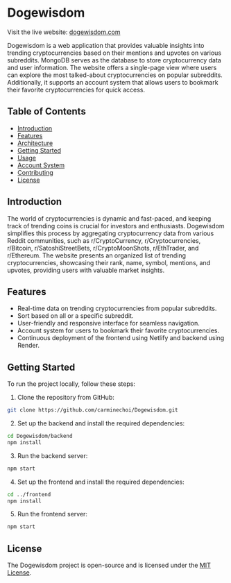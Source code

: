 # Dogewisdom

Visit the live website: [dogewisdom.com](https://dogewisdom.com)

Dogewisdom is a web application that provides valuable insights into trending cryptocurrencies based on their mentions and upvotes on various subreddits. MongoDB serves as the database to store cryptocurrency data and user information. The website offers a single-page view where users can explore the most talked-about cryptocurrencies on popular subreddits. Additionally, it supports an account system that allows users to bookmark their favorite cryptocurrencies for quick access.

## Table of Contents

- [Introduction](#introduction)
- [Features](#features)
- [Architecture](#architecture)
- [Getting Started](#getting-started)
- [Usage](#usage)
- [Account System](#account-system)
- [Contributing](#contributing)
- [License](#license)

## Introduction

The world of cryptocurrencies is dynamic and fast-paced, and keeping track of trending coins is crucial for investors and enthusiasts. Dogewisdom simplifies this process by aggregating cryptocurrency data from various Reddit communities, such as r/CryptoCurrency, r/Cryptocurrencies, r/Bitcoin, r/SatoshiStreetBets, r/CryptoMoonShots, r/EthTrader, and r/Ethereum. The website presents an organized list of trending cryptocurrencies, showcasing their rank, name, symbol, mentions, and upvotes, providing users with valuable market insights.

## Features

- Real-time data on trending cryptocurrencies from popular subreddits.
- Sort based on all or a specific subreddit.
- User-friendly and responsive interface for seamless navigation.
- Account system for users to bookmark their favorite cryptocurrencies.
- Continuous deployment of the frontend using Netlify and backend using Render.

## Getting Started

To run the project locally, follow these steps:

1. Clone the repository from GitHub:

```bash
git clone https://github.com/carminechoi/Dogewisdom.git
```

2. Set up the backend and install the required dependencies:

```bash
cd Dogewisdom/backend
npm install
```

3. Run the backend server:

```bash
npm start
```

4. Set up the frontend and install the required dependencies:

```bash
cd ../frontend
npm install
```

5. Run the frontend server:

```bash
npm start
```

## License

The Dogewisdom project is open-source and is licensed under the [MIT License](LICENSE).
